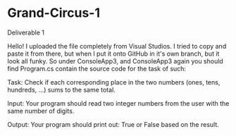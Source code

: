 # Grand-Circus-1
Deliverable 1

Hello! 
I uploaded the file completely from Visual Studios. 
I tried to copy and paste it from there, but when I put it onto GitHub in it's own branch, but it look all funky.
So under ConsoleApp3, and ConsoleApp3 again you should find Program.cs contain the source code for the task of such:

Task: Check if each corresponding place in the two numbers (ones, tens, hundreds, …) sums to the same total.

Input: Your program should read two integer numbers from the user with the same number of digits. 

Output: Your program should print out: True or False based on the result.


